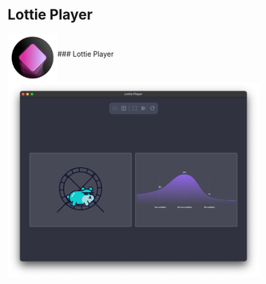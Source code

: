 # Lottie Player

<!-- ![Lottie Player App Icon | 100]() -->
<img src="images/lottieplayer-icon-min.png" alt="Lottie Player App Icon" width="100" align="left" />
<br/>
<br/>
### Lottie Player

![Lottie Player v1.0.0 Mac OS Screenshot](images/lottie-player_v1.0.0-min.png)